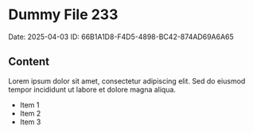 # Dummy File 233

Date: 2025-04-03
ID: 66B1A1D8-F4D5-4898-BC42-874AD69A6A65

## Content

Lorem ipsum dolor sit amet, consectetur adipiscing elit.
Sed do eiusmod tempor incididunt ut labore et dolore magna aliqua.

* Item 1
* Item 2
* Item 3
